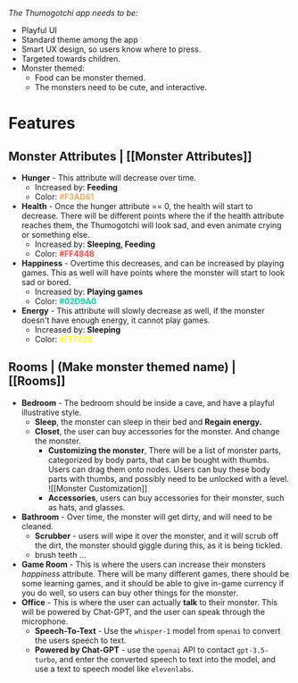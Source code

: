 
*The Thumogotchi app needs to be:*
- Playful UI
- Standard theme among the app
- Smart UX design, so users know where to press.
- Targeted towards children.
- Monster themed:
	- Food can be monster themed.
	- The monsters need to be cute, and interactive.

# Features
## Monster Attributes | [[Monster Attributes]]
- **Hunger** - This attribute will decrease over time.
	- Increased by: **Feeding**
	- Color: **<span style="color: #F3AD61;">#F3AD61</span>** 
- **Health** - Once the hunger attribute == 0, the health will start to decrease. There will be different points where the if the health attribute reaches them, the Thumogotchi will look sad, and even animate crying or something else.
	- Increased by: **Sleeping, Feeding**
	- Color: **<span style="color: #FF4848;">#FF4848</span>** 
- **Happiness** - Overtime this decreases, and can be increased by playing games. This as well will have points where the monster will start to look sad or bored.
	- Increased by: **Playing games**
	- Color: **<span style="color: #02D9A0;">#02D9A0</span>** 
- **Energy** - This attribute will slowly decrease as well, if the monster doesn't have enough energy, it cannot play games. 
	- Increased by: **Sleeping**
	- Color: **<span style="color: #fff82e; background-color: color:black;">#FFF82E</span>** 

## Rooms | (Make monster themed name) | [[Rooms]]
- **Bedroom** - The bedroom should be inside a cave, and have a playful illustrative style.
	- **Sleep**, the monster can sleep in their bed and **Regain energy.** 
	- **Closet**, the user can buy accessories for the monster. And change the monster.
		- **Customizing the monster**, There will be a list of monster parts, categorized by body parts, that can be bought with thumbs. Users can drag them onto nodes. Users can buy these body parts with thumbs, and possibly need to be unlocked with a level.
		![[Monster Customization]]
		- **Accessories**, users can buy accessories for their monster, such as hats, and glasses.
- **Bathroom** - Over time, the monster will get dirty, and will need to be cleaned.
	- **Scrubber** - users will wipe it over the monster, and it will scrub off the dirt, the monster should giggle during this, as it is being tickled.
	- brush teeth
		...
- **Game Room** - This is where the users can increase their monsters *happiness* attribute. There will be many different games, there should be some learning games, and it should be able to give in-game currency if you do well, so users can buy other things for the monster.
- **Office** - This is where the user can actually **talk** to their monster. This will be powered by Chat-GPT, and the user can speak through the microphone.
	- **Speech-To-Text** - Use the `whisper-1` model from `openai` to convert the users speech to text.
	- **Powered by Chat-GPT** - use the `openai` API to contact `gpt-3.5-turbo`, and enter the converted speech to text into the model, and use a text to speech model like `elevenlabs`.